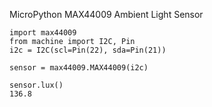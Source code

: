 MicroPython MAX44009 Ambient Light Sensor

```
import max44009
from machine import I2C, Pin
i2c = I2C(scl=Pin(22), sda=Pin(21))

sensor = max44009.MAX44009(i2c)

sensor.lux()
136.8
```
